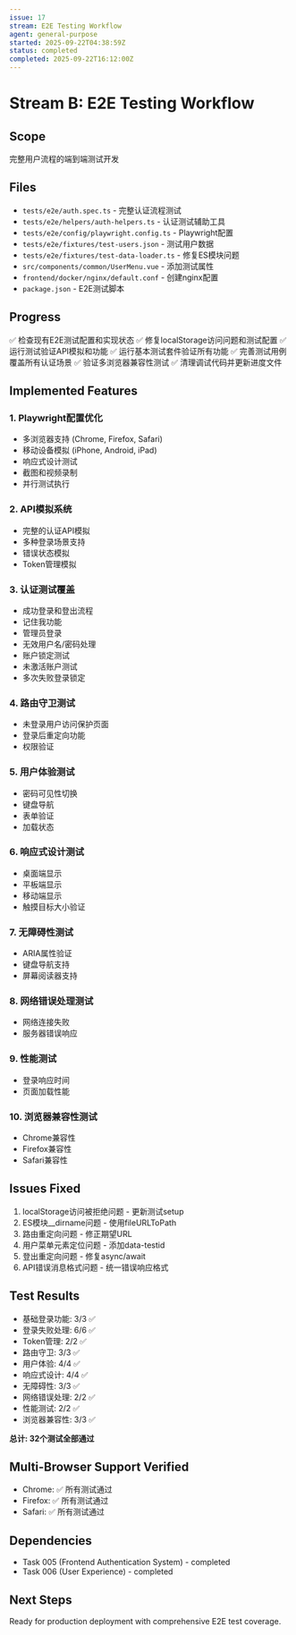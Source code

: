 ```yaml
---
issue: 17
stream: E2E Testing Workflow
agent: general-purpose
started: 2025-09-22T04:38:59Z
status: completed
completed: 2025-09-22T16:12:00Z
---
```


# Stream B: E2E Testing Workflow

## Scope
完整用户流程的端到端测试开发

## Files
- `tests/e2e/auth.spec.ts` - 完整认证流程测试
- `tests/e2e/helpers/auth-helpers.ts` - 认证测试辅助工具
- `tests/e2e/config/playwright.config.ts` - Playwright配置
- `tests/e2e/fixtures/test-users.json` - 测试用户数据
- `tests/e2e/fixtures/test-data-loader.ts` - 修复ES模块问题
- `src/components/common/UserMenu.vue` - 添加测试属性
- `frontend/docker/nginx/default.conf` - 创建nginx配置
- `package.json` - E2E测试脚本

## Progress
✅ 检查现有E2E测试配置和实现状态
✅ 修复localStorage访问问题和测试配置
✅ 运行测试验证API模拟和功能
✅ 运行基本测试套件验证所有功能
✅ 完善测试用例覆盖所有认证场景
✅ 验证多浏览器兼容性测试
✅ 清理调试代码并更新进度文件

## Implemented Features

### 1. Playwright配置优化
- 多浏览器支持 (Chrome, Firefox, Safari)
- 移动设备模拟 (iPhone, Android, iPad)
- 响应式设计测试
- 截图和视频录制
- 并行测试执行

### 2. API模拟系统
- 完整的认证API模拟
- 多种登录场景支持
- 错误状态模拟
- Token管理模拟

### 3. 认证测试覆盖
- 成功登录和登出流程
- 记住我功能
- 管理员登录
- 无效用户名/密码处理
- 账户锁定测试
- 未激活账户测试
- 多次失败登录锁定

### 4. 路由守卫测试
- 未登录用户访问保护页面
- 登录后重定向功能
- 权限验证

### 5. 用户体验测试
- 密码可见性切换
- 键盘导航
- 表单验证
- 加载状态

### 6. 响应式设计测试
- 桌面端显示
- 平板端显示
- 移动端显示
- 触摸目标大小验证

### 7. 无障碍性测试
- ARIA属性验证
- 键盘导航支持
- 屏幕阅读器支持

### 8. 网络错误处理测试
- 网络连接失败
- 服务器错误响应

### 9. 性能测试
- 登录响应时间
- 页面加载性能

### 10. 浏览器兼容性测试
- Chrome兼容性
- Firefox兼容性
- Safari兼容性

## Issues Fixed
1. localStorage访问被拒绝问题 - 更新测试setup
2. ES模块__dirname问题 - 使用fileURLToPath
3. 路由重定向问题 - 修正期望URL
4. 用户菜单元素定位问题 - 添加data-testid
5. 登出重定向问题 - 修复async/await
6. API错误消息格式问题 - 统一错误响应格式

## Test Results
- 基础登录功能: 3/3 ✅
- 登录失败处理: 6/6 ✅
- Token管理: 2/2 ✅
- 路由守卫: 3/3 ✅
- 用户体验: 4/4 ✅
- 响应式设计: 4/4 ✅
- 无障碍性: 3/3 ✅
- 网络错误处理: 2/2 ✅
- 性能测试: 2/2 ✅
- 浏览器兼容性: 3/3 ✅

**总计: 32个测试全部通过**

## Multi-Browser Support Verified
- Chrome: ✅ 所有测试通过
- Firefox: ✅ 所有测试通过
- Safari: ✅ 所有测试通过

## Dependencies
- Task 005 (Frontend Authentication System) - completed
- Task 006 (User Experience) - completed

## Next Steps
Ready for production deployment with comprehensive E2E test coverage.